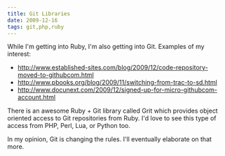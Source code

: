 ```yaml
---
title: Git Libraries
date: 2009-12-16
tags: git,php,ruby
---
```

While I'm getting into Ruby, I'm also getting into Git. Examples of my interest:

* <http://www.established-sites.com/blog/2009/12/code-repository-moved-to-githubcom.html>
* <http://www.pbooks.org/blog/2009/11/switching-from-trac-to-sd.html>
* <http://www.docunext.com/2009/12/signed-up-for-micro-githubcom-account.html>

There is an awesome Ruby + Git library called Grit which provides object oriented access to Git repositories from Ruby. I'd love to see this type of access from PHP, Perl, Lua, or Python too.

In my opinion, Git is changing the rules. I'll eventually elaborate on that more.

